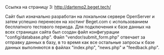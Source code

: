 Ссылка на страницу 3: http://dartemq2.beget.tech/

Сайт был изначально разработан на локальном сервере OpenServer и затем успешно перенесен на хостинг Beget.com с использованием бесплатного тестового периода. Для подключения к базе данных на всех страницах сайта был создан файл конфигурации "config/database.php". Файл "vendor/submit_form.php" отвечает за отправку данных в базу, в то время как все остальные запросы к базе данных выполняются в файлах "index.php", "news.php" и "feedback.php".
